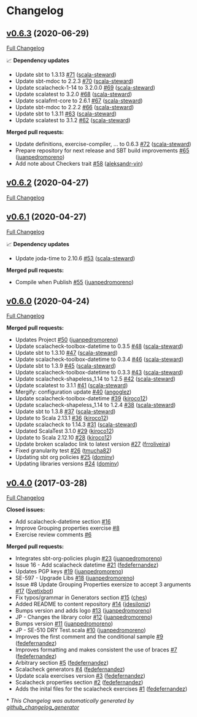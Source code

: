 # Changelog

## [v0.6.3](https://github.com/scala-exercises/exercises-scalacheck/tree/v0.6.3) (2020-06-29)

[Full Changelog](https://github.com/scala-exercises/exercises-scalacheck/compare/v0.6.2...v0.6.3)

📈 **Dependency updates**

- Update sbt to 1.3.13 [\#71](https://github.com/scala-exercises/exercises-scalacheck/pull/71) ([scala-steward](https://github.com/scala-steward))
- Update sbt-mdoc to 2.2.3 [\#70](https://github.com/scala-exercises/exercises-scalacheck/pull/70) ([scala-steward](https://github.com/scala-steward))
- Update scalacheck-1-14 to 3.2.0.0 [\#69](https://github.com/scala-exercises/exercises-scalacheck/pull/69) ([scala-steward](https://github.com/scala-steward))
- Update scalatest to 3.2.0 [\#68](https://github.com/scala-exercises/exercises-scalacheck/pull/68) ([scala-steward](https://github.com/scala-steward))
- Update scalafmt-core to 2.6.1 [\#67](https://github.com/scala-exercises/exercises-scalacheck/pull/67) ([scala-steward](https://github.com/scala-steward))
- Update sbt-mdoc to 2.2.2 [\#66](https://github.com/scala-exercises/exercises-scalacheck/pull/66) ([scala-steward](https://github.com/scala-steward))
- Update sbt to 1.3.11 [\#63](https://github.com/scala-exercises/exercises-scalacheck/pull/63) ([scala-steward](https://github.com/scala-steward))
- Update scalatest to 3.1.2 [\#62](https://github.com/scala-exercises/exercises-scalacheck/pull/62) ([scala-steward](https://github.com/scala-steward))

**Merged pull requests:**

- Update definitions, exercise-compiler, ... to 0.6.3 [\#72](https://github.com/scala-exercises/exercises-scalacheck/pull/72) ([scala-steward](https://github.com/scala-steward))
- Prepare repository for next  release and SBT build improvements [\#65](https://github.com/scala-exercises/exercises-scalacheck/pull/65) ([juanpedromoreno](https://github.com/juanpedromoreno))
- Add note about Checkers trait [\#58](https://github.com/scala-exercises/exercises-scalacheck/pull/58) ([aleksandr-vin](https://github.com/aleksandr-vin))

## [v0.6.2](https://github.com/scala-exercises/exercises-scalacheck/tree/v0.6.2) (2020-04-27)

[Full Changelog](https://github.com/scala-exercises/exercises-scalacheck/compare/v0.6.1...v0.6.2)

## [v0.6.1](https://github.com/scala-exercises/exercises-scalacheck/tree/v0.6.1) (2020-04-27)

[Full Changelog](https://github.com/scala-exercises/exercises-scalacheck/compare/v0.6.0...v0.6.1)

📈 **Dependency updates**

- Update joda-time to 2.10.6 [\#53](https://github.com/scala-exercises/exercises-scalacheck/pull/53) ([scala-steward](https://github.com/scala-steward))

**Merged pull requests:**

- Compile when Publish [\#55](https://github.com/scala-exercises/exercises-scalacheck/pull/55) ([juanpedromoreno](https://github.com/juanpedromoreno))

## [v0.6.0](https://github.com/scala-exercises/exercises-scalacheck/tree/v0.6.0) (2020-04-24)

[Full Changelog](https://github.com/scala-exercises/exercises-scalacheck/compare/v0.4.0...v0.6.0)

**Merged pull requests:**

- Updates Project [\#50](https://github.com/scala-exercises/exercises-scalacheck/pull/50) ([juanpedromoreno](https://github.com/juanpedromoreno))
- Update scalacheck-toolbox-datetime to 0.3.5 [\#48](https://github.com/scala-exercises/exercises-scalacheck/pull/48) ([scala-steward](https://github.com/scala-steward))
- Update sbt to 1.3.10 [\#47](https://github.com/scala-exercises/exercises-scalacheck/pull/47) ([scala-steward](https://github.com/scala-steward))
- Update scalacheck-toolbox-datetime to 0.3.4 [\#46](https://github.com/scala-exercises/exercises-scalacheck/pull/46) ([scala-steward](https://github.com/scala-steward))
- Update sbt to 1.3.9 [\#45](https://github.com/scala-exercises/exercises-scalacheck/pull/45) ([scala-steward](https://github.com/scala-steward))
- Update scalacheck-toolbox-datetime to 0.3.3 [\#43](https://github.com/scala-exercises/exercises-scalacheck/pull/43) ([scala-steward](https://github.com/scala-steward))
- Update scalacheck-shapeless\_1.14 to 1.2.5 [\#42](https://github.com/scala-exercises/exercises-scalacheck/pull/42) ([scala-steward](https://github.com/scala-steward))
- Update scalatest to 3.1.1 [\#41](https://github.com/scala-exercises/exercises-scalacheck/pull/41) ([scala-steward](https://github.com/scala-steward))
- Mergify: configuration update [\#40](https://github.com/scala-exercises/exercises-scalacheck/pull/40) ([angoglez](https://github.com/angoglez))
- Update scalacheck-toolbox-datetime [\#39](https://github.com/scala-exercises/exercises-scalacheck/pull/39) ([kiroco12](https://github.com/kiroco12))
- Update scalacheck-shapeless\_1.14 to 1.2.4 [\#38](https://github.com/scala-exercises/exercises-scalacheck/pull/38) ([scala-steward](https://github.com/scala-steward))
- Update sbt to 1.3.8 [\#37](https://github.com/scala-exercises/exercises-scalacheck/pull/37) ([scala-steward](https://github.com/scala-steward))
- Update to Scala 2.13.1 [\#36](https://github.com/scala-exercises/exercises-scalacheck/pull/36) ([kiroco12](https://github.com/kiroco12))
- Update scalacheck to 1.14.3 [\#31](https://github.com/scala-exercises/exercises-scalacheck/pull/31) ([scala-steward](https://github.com/scala-steward))
- Updated ScalaTest 3.1.0 [\#29](https://github.com/scala-exercises/exercises-scalacheck/pull/29) ([kiroco12](https://github.com/kiroco12))
- Update to Scala 2.12.10 [\#28](https://github.com/scala-exercises/exercises-scalacheck/pull/28) ([kiroco12](https://github.com/kiroco12))
- Update broken scaladoc link to latest version [\#27](https://github.com/scala-exercises/exercises-scalacheck/pull/27) ([frroliveira](https://github.com/frroliveira))
- Fixed granularity test [\#26](https://github.com/scala-exercises/exercises-scalacheck/pull/26) ([tmucha82](https://github.com/tmucha82))
- Updating sbt org policies [\#25](https://github.com/scala-exercises/exercises-scalacheck/pull/25) ([dominv](https://github.com/dominv))
- Updating libraries versions [\#24](https://github.com/scala-exercises/exercises-scalacheck/pull/24) ([dominv](https://github.com/dominv))

## [v0.4.0](https://github.com/scala-exercises/exercises-scalacheck/tree/v0.4.0) (2017-03-28)

[Full Changelog](https://github.com/scala-exercises/exercises-scalacheck/compare/5b762ff3623a09fa52016f3d989836335030d370...v0.4.0)

**Closed issues:**

- Add scalacheck-datetime section [\#16](https://github.com/scala-exercises/exercises-scalacheck/issues/16)
- Improve Grouping properties exercise [\#8](https://github.com/scala-exercises/exercises-scalacheck/issues/8)
- Exercise review comments [\#6](https://github.com/scala-exercises/exercises-scalacheck/issues/6)

**Merged pull requests:**

- Integrates sbt-org-policies plugin [\#23](https://github.com/scala-exercises/exercises-scalacheck/pull/23) ([juanpedromoreno](https://github.com/juanpedromoreno))
- Issue 16 - Add scalacheck datetime [\#21](https://github.com/scala-exercises/exercises-scalacheck/pull/21) ([fedefernandez](https://github.com/fedefernandez))
- Updates PGP keys [\#19](https://github.com/scala-exercises/exercises-scalacheck/pull/19) ([juanpedromoreno](https://github.com/juanpedromoreno))
- SE-597 - Upgrade Libs [\#18](https://github.com/scala-exercises/exercises-scalacheck/pull/18) ([juanpedromoreno](https://github.com/juanpedromoreno))
- Issue \#8 Update Grouping Properties exersize to accept 3 arguments [\#17](https://github.com/scala-exercises/exercises-scalacheck/pull/17) ([Svetixbot](https://github.com/Svetixbot))
- Fix typos/grammar in Generators section [\#15](https://github.com/scala-exercises/exercises-scalacheck/pull/15) ([ches](https://github.com/ches))
- Added README to content repository [\#14](https://github.com/scala-exercises/exercises-scalacheck/pull/14) ([jdesiloniz](https://github.com/jdesiloniz))
- Bumps version and adds logo [\#13](https://github.com/scala-exercises/exercises-scalacheck/pull/13) ([juanpedromoreno](https://github.com/juanpedromoreno))
- JP - Changes the library color [\#12](https://github.com/scala-exercises/exercises-scalacheck/pull/12) ([juanpedromoreno](https://github.com/juanpedromoreno))
- Bumps version [\#11](https://github.com/scala-exercises/exercises-scalacheck/pull/11) ([juanpedromoreno](https://github.com/juanpedromoreno))
- JP - SE-510 DRY Test.scala [\#10](https://github.com/scala-exercises/exercises-scalacheck/pull/10) ([juanpedromoreno](https://github.com/juanpedromoreno))
- Improves the first comment and the conditional sample [\#9](https://github.com/scala-exercises/exercises-scalacheck/pull/9) ([fedefernandez](https://github.com/fedefernandez))
- Improves formatting and makes consistent the use of braces [\#7](https://github.com/scala-exercises/exercises-scalacheck/pull/7) ([fedefernandez](https://github.com/fedefernandez))
- Arbitrary section [\#5](https://github.com/scala-exercises/exercises-scalacheck/pull/5) ([fedefernandez](https://github.com/fedefernandez))
- Scalacheck generators [\#4](https://github.com/scala-exercises/exercises-scalacheck/pull/4) ([fedefernandez](https://github.com/fedefernandez))
- Update scala exercises version [\#3](https://github.com/scala-exercises/exercises-scalacheck/pull/3) ([fedefernandez](https://github.com/fedefernandez))
- Scalacheck properties section [\#2](https://github.com/scala-exercises/exercises-scalacheck/pull/2) ([fedefernandez](https://github.com/fedefernandez))
- Adds the inital files for the scalacheck exercises [\#1](https://github.com/scala-exercises/exercises-scalacheck/pull/1) ([fedefernandez](https://github.com/fedefernandez))



\* *This Changelog was automatically generated by [github_changelog_generator](https://github.com/github-changelog-generator/github-changelog-generator)*
